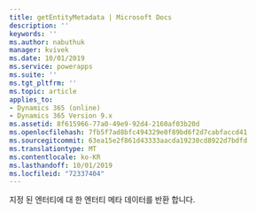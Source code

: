 ```yaml
---
title: getEntityMetadata | Microsoft Docs
description: ''
keywords: ''
ms.author: nabuthuk
manager: kvivek
ms.date: 10/01/2019
ms.service: powerapps
ms.suite: ''
ms.tgt_pltfrm: ''
ms.topic: article
applies_to:
- Dynamics 365 (online)
- Dynamics 365 Version 9.x
ms.assetid: 8f615966-77a0-49e9-92d4-2160af03b20d
ms.openlocfilehash: 7fb5f7ad8bfc494329e0f89bd6f2d7cabfaccd41
ms.sourcegitcommit: 63ea15e2f861d43333aacda19230cd8922d7bdfd
ms.translationtype: MT
ms.contentlocale: ko-KR
ms.lasthandoff: 10/01/2019
ms.locfileid: "72337404"
---
```

지정 된 엔터티에 대 한 엔터티 메타 데이터를 반환 합니다.
